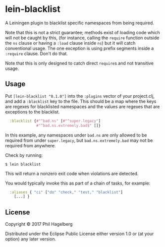 # lein-blacklist

A Leiningen plugin to blacklist specific namespaces from being required.

Note that this is not a strict guarantee; methods exist of loading
code which will not be caught by this, (for instance, calling the
`require` function outside the `ns` clause or having a `:load` clause
inside `ns`) but it will catch conventional usage. The one exception
is using prefix segments inside a `:require` clause. Don't do that.

Note that this is only designed to catch direct `require`s and not
transitive usage.

## Usage

Put `[lein-blacklist "0.1.0"]` into the `:plugins` vector of your
project.clj, and add a `:blacklist` key to the file. This should be a
map where the keys are regexes for blacklisted namespaces and the
values are regexes that are exceptions to the blacklist.

```clj
  :blacklist {#"^bad.ns" [#"^super.legacy"]
              #"^bad.ns.extremely.bad$" []}
```

In this example, any namespaces under `bad.ns` are only allowed to be
required from under `super.legacy`, but `bad.ns.extremely.bad` may not
be required from anywhere.

Check by running:

    $ lein blacklist

This will return a nonzero exit code when violations are detected.

You would typically invoke this as part of a chain of tasks, for example:

```clj
  :aliases { "ci" ["do" "check," "test," "blacklist"]
    [...] }
```

## License

Copyright © 2017 Phil Hagelberg

Distributed under the Eclipse Public License either version 1.0 or (at
your option) any later version.
